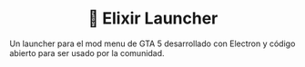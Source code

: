 <h1 align="center"> 🧪 Elixir Launcher </h1>
Un launcher para el mod menu de GTA 5 desarrollado con Electron y código abierto para ser usado por la comunidad.
